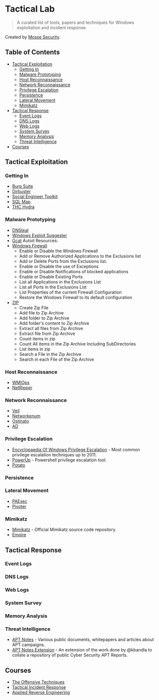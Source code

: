 ﻿# Tactical Lab

> A curated list of tools, papers and techniques for Windows exploitation and incident response.

Created by [Mosse Security](https://github.com/mosse-security "Mossé Security").

## Table of Contents

- [Tactical Exploitation](#tactical-exploitation)
	- [Getting In](#getting-in)
	- [Malware Prototyping](#malware-prototyping)
	- [Host Reconnaissance](#host-reconnaissance)
	- [Network Reconnaissance](#network-reconnaissance)
	- [Privilege Escalation](#privilege-escalation)
	- [Persistence](#persistence)
	- [Lateral Movement](#lateral-movement)
	- [Mimikatz](#mimikatz)
- [Tactical Response](#tactical-response)
	- [Event Logs](#event-logs)
	- [DNS Logs](#dns-logs)
	- [Web Logs](#web-logs)
	- [System Survey](#system-survey)
	- [Memory Analysis](#memory-analysis)
	- [Threat Intelligence](#threat-intelligence)
- [Courses](#courses)

## Tactical Exploitation

### Getting In
- [Burp Suite](https://portswigger.net/burp/)
- [Dirbuster](https://github.com/digination/dirbuster-ng)
- [Social Engineer Toolkit](https://github.com/trustedsec/social-engineer-toolkit)
- [SQL Map](https://github.com/sqlmapproject/sqlmap)
- [THC Hydra](https://github.com/vanhauser-thc/thc-hydra)
### Malware Prototyping
- [DNSteal](https://github.com/m57/dnsteal)
- [Windows Exploit Suggester](https://github.com/GDSSecurity/Windows-Exploit-Suggester)
- [Gcat](https://github.com/byt3bl33d3r/gcat)
Autoit Resources:
- [Windows Firewall](https://www.autoitscript.com/forum/topic/145158-windows-firewall-udf/)
	- Enable or Disable the Windows Firewall
	- Add or Remove Authorized Applications to the Exclusions list
	- Add or Delete Ports from the Exclusions list.
	- Enable or Disable the use of Exceptions
	- Enable or Disable Notifications of blocked applications
	- Enable or Disable Existing Ports
	- List all Applications in the Exclusions List
	- List all Ports in the Exclusions List
	- List Properties of the current Firewall Configuration
	- Restore the Windows Firewall to its default configuration
- [ZIP](https://www.autoitscript.com/forum/topic/73425-zipau3-udf-in-pure-autoit/)
	- Create Zip File
	- Add file to Zip Archive
	- Add folder to Zip Archive
	- Add folder's content to Zip Archive
	- Extract all files from Zip Archive
	- Extract file from Zip Archive
	- Count items in zip
	- Count All items in the Zip Archive Including SubDirectories
	- List items in zip
	- Search a File in the Zip Archive
	- Search in each File of the Zip Archive

### Host Reconnaissance
- [WMIOps](https://github.com/ChrisTruncer/WMIOps)
- [NetRipper](https://github.com/NytroRST/NetRipper)

### Network Reconnaissance
- [Veil](https://github.com/Veil-Framework/Veil/)
- [Networkenum](https://github.com/maksaraswat/networkenum/)
- [Ostinato](https://github.com/pstavirs/ostinato)
- [AD](https://www.autoitscript.com/forum/files/file/355-ad-active-directory-udf/)
### Privilege Escalation
- [Encyclopaedia Of Windows Privilege Escalation](https://www.insomniasec.com/downloads/publications/WindowsPrivEsc.ppt) - Most common privilege escalation techniques up to 2011.
- [PowerUp](https://github.com/HarmJ0y/PowerUp) - Powershell privilege escalation tool.
- [Potato](https://github.com/foxglovesec/Potato)
### Persistence

### Lateral Movement
- [PAExec](https://github.com/poweradminllc/PAExec)
- [Pivoter](https://github.com/trustedsec/pivoter)

### Mimikatz

- [Mimikatz](https://github.com/gentilkiwi/mimikatz) - Official Mimikatz source code repository.
- [Empire](https://github.com/PowerShellEmpire/Empire)
## Tactical Response

### Event Logs

### DNS Logs

### Web Logs

### System Survey

### Memory Analysis

### Threat Intelligence

- [APT Notes](https://github.com/kbandla/APTnotes) - Various public documents, whitepapers and articles about APT campaigns.
- [APT Notes Extension](https://aptnotes.malwareconfig.com/) - An extension of the work done by @kbandla to collate a repository of public Cyber Security APT Reports.

## Courses

- [The Offensive Techniques](http://www.mosse-security.com/short-courses/the-offensive-techniques-windows-edition.html)
- [Tactical Incident Response](http://www.mosse-security.com/short-courses/tactical-incident-response.html)
- [Applied Reverse Engineering](http://www.mosse-security.com/short-courses/applied-reverse-engineering.html)